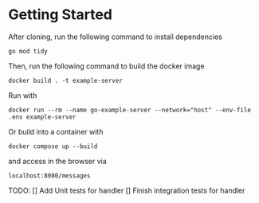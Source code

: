 # Getting Started
After cloning, run the following command to install dependencies

```go mod tidy```

Then, run the following command to build the docker image

```docker build . -t example-server```

Run with 

```docker run --rm --name go-example-server --network="host" --env-file .env example-server```

Or build into a container with

```docker compose up --build```

and access in the browser via 

```localhost:8080/messages```

TODO:
[] Add Unit tests for handler
[] Finish integration tests for handler
